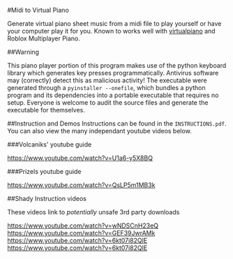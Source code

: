 #Midi to Virtual Piano

Generate virtual piano sheet music from a midi file to play yourself or have your computer play it for you. Known to works well with [virtualpiano](https://virtualpiano.net) and Roblox Multiplayer Piano.


##Warning

This piano player portion of this program makes use of the python keyboard library which generates key presses programmatically. Antivirus software may (correctly) detect this as malicious activity! The executable were generated through a `pyinstaller --onefile`, which bundles a python program and its dependencies into a portable executable that requires no setup. Everyone is welcome to audit the source files and generate the executable for themselves. 

##Instruction and Demos
Instructions can be found in the `INSTRUCTIONS.pdf`. You can also view the many independant youtube videos below.

###Volcaniks' youtube guide

https://www.youtube.com/watch?v=U1a6-y5X8BQ

###Prizels youtube guide

https://www.youtube.com/watch?v=QsLP5m1MB3k
	
##Shady Instruction videos

These videos link to *potentially* unsafe 3rd party downloads

https://www.youtube.com/watch?v=wNDSCnH23eQ
https://www.youtube.com/watch?v=GEF39JwrAMk
https://www.youtube.com/watch?v=6kt07i82QlE
https://www.youtube.com/watch?v=6kt07i82QlE